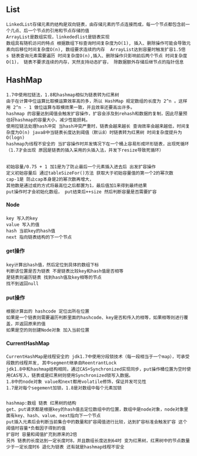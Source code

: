 ## List

	LinkedList存储元素的结构是双向链表，由存储元素的节点连接而成，每一个节点都包含前一个几点、后一个节点的引用和节点存储的值
	ArrayList是数组实现，linkededlist是链表实现
	数组具有随机访问的特点 根据数组下标查询时间复杂度为O(1), 插入、删除操作可能会导致元素向后移位时间复杂度O(n), 数组要求连续的内存  ArrayList达到容量时触发扩容1.5倍
	s 链表查询元素需要遍历 时间复杂度O(n),插入、删除操作只影响前后两个节点 时间复杂度O(1)， 链表不要求连续的内存，天然支持动态扩容， 除数据额外存储后继节点的指针信息

## HashMap
	1.7中使用拉链法，1.8和hashmap相似为链表转为红黑树
	由于在计算中位运算比取模运算效率高的多，所以 HashMap 规定数组的长度为 2^n 。这样用 2^n - 1 做位运算与取模效果一致，并且效率还要高出许多。
	hashmap 的容量达到阈值会触发扩容操作，扩容会涉及到rehash和数据的复制，因此尽量预估好hashmap的容量大小，减少性能损耗。
	使用拉链法处理hash冲突 当hash冲突严重时，链表会越来越长 查询效率会越来越低，时间复杂度为O(n) java8中当链表长度达到阈值（默认8）时链表转为红黑树 时间复杂度提升为O(logn)
	hashmap为线程不安全的 当扩容操作时并发情况下在一个桶上容易形成环形链表，出现死循环（1.7才会出现 原因是链表的插入采用的头插入法，并发下resize导致死循环）
	
	
	初始容量/0.75 + 1 加1是为了防止最后一个元素插入进去后 出发扩容操作
	定义初始容量后 通过tableSizeFor()方法 获取大于初始容量值的第一个2的幂次数
	cap-1是 防止cap本身是2的幂次数再增大，
	其他数是通过或的方式将最高位之后都置为1，最后值加1来得到最终结果
	put操作时才会初始化数组， put结束后++size 然后判断容量是否需要扩容

#### Node
	key 写入的key
	value 写入的值
	hash 当前key的hash值
	next 指向链表结构的下一个节点

#### get操作
	key计算出hash值，然后定位到具体的数组下标
	判断该位置是否为链表 不是链表比较key和hash值是否相等
	是链表则遍历链表 找到hash值及key相等的节点
	找不到返回null
#### put操作
	根据计算出的 hashcode 定位出所在位置
	如果是一个链表则需要遍历判断里面的hashcode、key是否和传入的相等，如果相等则进行覆盖，并返回原来的值
	如果是空的则创建Node对象 加入当前位置


#### CurrentHashMap
	CurrentHashMap是线程安全的 jdk1.7中使用分段锁技术（每一段相当于一个map），可承受段数的线程并发, 其中segment继承自ReentrantLock
	jdk1.8中和hashmap结构相同，通过CAS+Synchronized实现同步，put操作桶位置为空时使用CAS写入，链表或是红黑树则使用Synchronized锁写入数据。
	1.8中的node对象 value和next都用volatile修饰，保证并发可见性
	1.7是对每个segement加锁，1.8是对数组中每个元素加锁


##### 
	hashmap:数组 链表 红黑树的结构
	get、put请求都是根据key的hash值去定位数组中的位置，数组中是node对象，node对象里面有key、hash、value、next指向下一个节点
	put插入元素后会判断当前集合中的数量和扩容阈值进行比较，达到扩容标准会触发扩容 这个阈值时容量*负载因子得到的值
	扩容时 容量和阈值扩充到原来的2倍
	另外 链表的长度达到一定长度时8，并且数组长度达到64时 变为红黑树，红黑树中的节点数量少于一定长度时6 退化为链表 还有就是hashmap线程不安全
